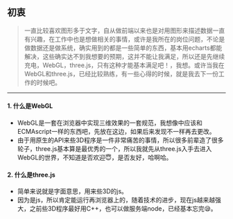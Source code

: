 ## 初衷  
>    一直比较喜欢图形多于文字，自从做前端以来也是对用图形来描述数据一直有兴趣，在工作中也是想做相关的事情，或许是我所在的岗位问题，不论是做数据还是做系统，确实用到的都是一些简单的东西，基本用echarts都能解决，这些确实达不到我想要的预期，这并不能让我满足，所以还是先继续充电，WebGL，three.js，只有这种才能基本满足吧！，我想。或许当我在WebGL和three.js，已经比较熟练，有一些心得的时候，就是我去下一份工作的时候吧。
--------

#### 1. 什么是WebGL
* WebGL是一套在浏览器中实现三维效果的一套规范，我想像中应该和ECMAscript一样的东西吧，先放在这边，如果后来发现不一样再去更改。
* 由于用原生的API来些3D程序是一件非常痛苦的事情，所以很多前辈造了很多轮子，three.js基本算是最优秀的一个，所以我就先从three.js入手去进入WebGL的世界，不知道是否欢迎😇，是否友好，哈啊哈。

#### 2. 什么是three.js
* 简单来说就是字面意思，用来些3D的js。
* 因为是js，所以肯定能运行再浏览器上的，随着技术的进步，现在js越来越强大，之前些3D程序最好用C++，也可以做服务端node，已经基本忘完😪。
